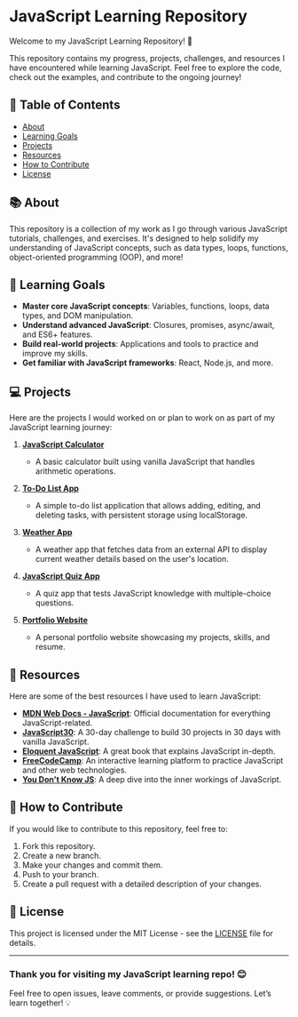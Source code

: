 # JavaScript Learning Repository

Welcome to my JavaScript Learning Repository! 🚀

This repository contains my progress, projects, challenges, and resources I have encountered while learning JavaScript. Feel free to explore the code, check out the examples, and contribute to the ongoing journey!

## 📝 Table of Contents

- [About](#about)
- [Learning Goals](#learning-goals)
- [Projects](#projects)
- [Resources](#resources)
- [How to Contribute](#how-to-contribute)
- [License](#license)

## 📚 About

This repository is a collection of my work as I go through various JavaScript tutorials, challenges, and exercises. It's designed to help solidify my understanding of JavaScript concepts, such as data types, loops, functions, object-oriented programming (OOP), and more!

## 🎯 Learning Goals

- **Master core JavaScript concepts**: Variables, functions, loops, data types, and DOM manipulation.
- **Understand advanced JavaScript**: Closures, promises, async/await, and ES6+ features.
- **Build real-world projects**: Applications and tools to practice and improve my skills.
- **Get familiar with JavaScript frameworks**: React, Node.js, and more.

## 💻 Projects

Here are the projects I would worked on or plan to work on as part of my JavaScript learning journey:

1. **[JavaScript Calculator](#)**  
   - A basic calculator built using vanilla JavaScript that handles arithmetic operations.

2. **[To-Do List App](#)**  
   - A simple to-do list application that allows adding, editing, and deleting tasks, with persistent storage using localStorage.

3. **[Weather App](#)**  
   - A weather app that fetches data from an external API to display current weather details based on the user's location.

4. **[JavaScript Quiz App](#)**  
   - A quiz app that tests JavaScript knowledge with multiple-choice questions.

5. **[Portfolio Website](#)**  
   - A personal portfolio website showcasing my projects, skills, and resume.

## 🌟 Resources

Here are some of the best resources I have used to learn JavaScript:

- **[MDN Web Docs - JavaScript](https://developer.mozilla.org/en-US/docs/Web/JavaScript)**: Official documentation for everything JavaScript-related.
- **[JavaScript30](https://javascript30.com/)**: A 30-day challenge to build 30 projects in 30 days with vanilla JavaScript.
- **[Eloquent JavaScript](https://eloquentjavascript.net/)**: A great book that explains JavaScript in-depth.
- **[FreeCodeCamp](https://www.freecodecamp.org/)**: An interactive learning platform to practice JavaScript and other web technologies.
- **[You Don't Know JS](https://github.com/getify/You-Dont-Know-JS)**: A deep dive into the inner workings of JavaScript.

## 🤝 How to Contribute

If you would like to contribute to this repository, feel free to:

1. Fork this repository.
2. Create a new branch.
3. Make your changes and commit them.
4. Push to your branch.
5. Create a pull request with a detailed description of your changes.

## 📄 License

This project is licensed under the MIT License - see the [LICENSE](LICENSE) file for details.

---

### Thank you for visiting my JavaScript learning repo! 😊
Feel free to open issues, leave comments, or provide suggestions. Let’s learn together! 💡
